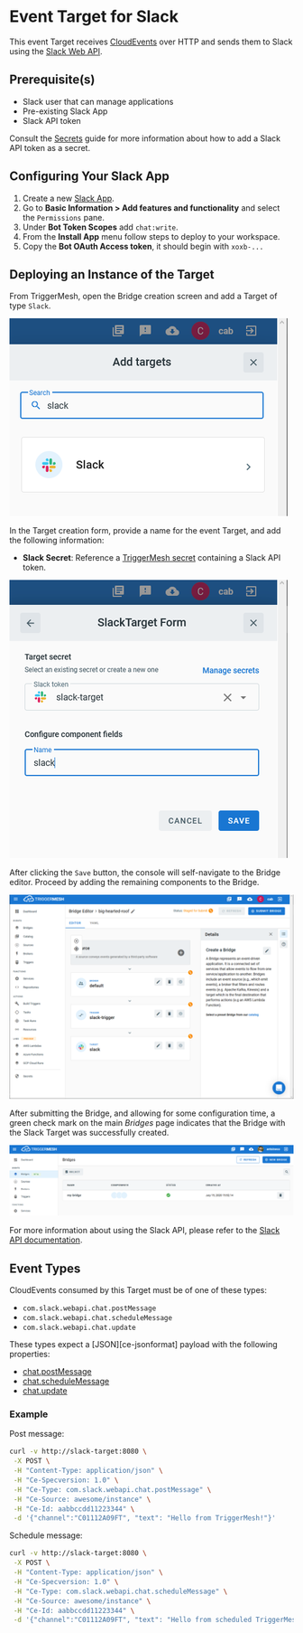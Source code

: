 # Event Target for Slack

This event Target receives [CloudEvents][ce] over HTTP and sends them to Slack using the [Slack Web API][slack-web-api].

## Prerequisite(s)

- Slack user that can manage applications
- Pre-existing Slack App
- Slack API token

Consult the [Secrets](../guides/secrets.md) guide for more information about how to add a Slack API token as a secret.

## Configuring Your Slack App
1. Create a new [Slack App][slack-apps].
1. Go to **Basic Information > Add features and functionality** and select the `Permissions` pane.
1. Under **Bot Token Scopes** add `chat:write`.
1. From the **Install App** menu follow steps to deploy to your workspace.
1. Copy the **Bot OAuth Access token**, it should begin with `xoxb-...`

## Deploying an Instance of the Target

From TriggerMesh, open the Bridge creation screen and add a Target of type `Slack`.

![Adding a Slack Target](../../assets/images/slack-target/bridge-create-1.png)

In the Target creation form, provide a name for the event Target, and add the following information:

* **Slack Secret**: Reference a [TriggerMesh secret](../guides/secrets.md) containing a Slack API token.

![Slack Target form](../../assets/images/slack-target/bridge-create-2.png)

After clicking the `Save` button, the console will self-navigate to the Bridge editor. Proceed by adding the remaining components to the Bridge.

![Bridge overview](../../assets/images/slack-target/bridge-create-3.png)

After submitting the Bridge, and allowing for some configuration time, a green check mark on the main _Bridges_ page indicates that the Bridge with the Slack Target was successfully created.

![Bridge status](../../assets/images/bridge-status-green.png)

For more information about using the Slack API, please refer to the [Slack API documentation][slack-web-api].

## Event Types

CloudEvents consumed by this Target must be of one of these types:

- `com.slack.webapi.chat.postMessage`
- `com.slack.webapi.chat.scheduleMessage`
- `com.slack.webapi.chat.update`

These types expect a [JSON][ce-jsonformat] payload with the following properties:

- [chat.postMessage][chat.postMessage]
- [chat.scheduleMessage][chat.scheduleMessage]
- [chat.update][chat.update]

### Example

Post message:

```sh
curl -v http://slack-target:8080 \
 -X POST \
 -H "Content-Type: application/json" \
 -H "Ce-Specversion: 1.0" \
 -H "Ce-Type: com.slack.webapi.chat.postMessage" \
 -H "Ce-Source: awesome/instance" \
 -H "Ce-Id: aabbccdd11223344" \
 -d '{"channel":"C01112A09FT", "text": "Hello from TriggerMesh!"}'
```

Schedule message:

```sh
curl -v http://slack-target:8080 \
 -X POST \
 -H "Content-Type: application/json" \
 -H "Ce-Specversion: 1.0" \
 -H "Ce-Type: com.slack.webapi.chat.scheduleMessage" \
 -H "Ce-Source: awesome/instance" \
 -H "Ce-Id: aabbccdd11223344" \
 -d '{"channel":"C01112A09FT", "text": "Hello from scheduled TriggerMesh!", "post_at": 1593430770}'
```

[ce]: https://cloudevents.io/
[slack-web-api]: https://api.slack.com/web
[slack-apps]: https://api.slack.com/apps

[chat.postMessage]: https://api.slack.com/methods/chat.postMessage
[chat.scheduleMessage]: https://api.slack.com/methods/chat.scheduleMessage
[chat.update]:  https://api.slack.com/methods/chat.update
